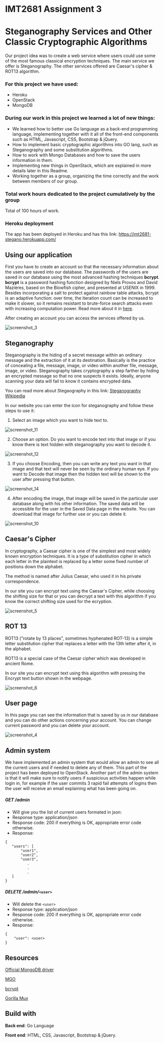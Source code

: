 # IMT2681 Assignment 3

# Steganography Services and Other Classic Cryptographic Algorithms

Our project idea was to create a web service where users could use some of the most famous classical encryption techniques.
The main service we offer is Steganography. The other services offered are Caesar's cipher & ROT13 algorithm.

### For this project we have used:

  * Heroku
  * OpenStack
  * MongoDB


### During our work in this project we learned a lot of new things: 

  * We learned how to better use Go language as a back-end programming language, implementing together with it all of the front-end components such as HTML, Javascript, CSS, Bootstrap & jQuery.
  * How to implement basic cryptographic algorithms into GO lang, such as Steganography and some substitution algorithms.
  * How to work with Mongo Databases and how to save the users information in them.
  * Implementing new things in OpenStack, which are explained in more details later in this Readme.
  * Working together as a group, organizing the time correctly and the work between members of our group.
  

### Total work hours dedicated to the project cumulatively by the group

Total of 100 hours of work.



### Heroku deployment

The app has been deployed in Heroku and has this link: https://imt2681-stegano.herokuapp.com/



## Using our application

First you have to create an account so that the necessary information about the users are saved into our database. The passwords of the users are saved in our database using the most advanced hashing techniques **bcrypt**. **bcrypt** is a password hashing function designed by Niels Provos and David Mazières, based on the Blowfish cipher, and presented at USENIX in 1999. Besides incorporating a salt to protect against rainbow table attacks, bcrypt is an adaptive function: over time, the iteration count can be increased to make it slower, so it remains resistant to brute-force search attacks even with increasing computation power. Read more about it in [here](https://en.wikipedia.org/wiki/Bcrypt?fbclid=IwAR02_QdFVS8AgzDLpw4SsRgvqec-gww7aoj2t01bsfh1slKuNIf5LF0Oi2c).

After creating an account you can access the services offered by us.

![screenshot_3](https://user-images.githubusercontent.com/37405052/48714126-4cfcc300-ec12-11e8-9dc0-3075c2651e75.png)



## Steganography

Steganography is the hiding of a secret message within an ordinary message and the extraction of it at its destination. Basically is the practice of concealing a file, message, image, or video within another file, message, image, or video. Steganography takes cryptography a step farther by hiding an encrypted message so that no one suspects it exists. Ideally, anyone scanning your data will fail to know it contains encrypted data.

You can read more about Stegaography in this link: <a href="https://en.wikipedia.org/wiki/Steganography">Steganography Wikipedia</a>

In our website you can enter the icon for steganography and follow these steps to use it:

1. Select an image which you want to hide text to.

![screenshot_11](https://user-images.githubusercontent.com/37405052/48714822-d82a8880-ec13-11e8-9090-8c164683a9f7.png)


2. Choose an option. Do you want to encode text into that image or if you know there is text hidden with steganography you want to decode it.

![screenshot_12](https://user-images.githubusercontent.com/37405052/48714823-d82a8880-ec13-11e8-8f0d-fd6252a49f8c.png)
  
  
3. If you choose Encoding, then you can write any text you want in that image and that text will never be seen by the ordinary human eye. If you want to Decode that image then the hidden text will be shown to the user after pressing that button.

![screenshot_14](https://user-images.githubusercontent.com/37405052/48714824-d82a8880-ec13-11e8-9eb5-e283636416ed.png)

  
4. After encoding the image, that image will be saved in the particular user database along with his other information. The saved data will be accessible for the user in the Saved Data page in the website. You can download that image for further use or you can delete it.

![screenshot_10](https://user-images.githubusercontent.com/37405052/48714136-4e2df000-ec12-11e8-8298-de42cfb011ba.png)



## Caesar's Cipher

In cryptography, a Caesar cipher is one of the simplest and most widely known encryption techniques. It is a type of substitution cipher in which each letter in the plaintext is replaced by a letter some fixed number of positions down the alphabet.

The method is named after Julius Caesar, who used it in his private correspondence.

In our site you can encrypt text using the Caesar's Cipher, while choosing the shifting size for that or you can decrypt a text with this algorithm if you know the correct shifting size used for the ecryption.

![screenshot_5](https://user-images.githubusercontent.com/37405052/48714130-4d955980-ec12-11e8-91b8-11641b2aa944.png)



## ROT 13

ROT13 ("rotate by 13 places", sometimes hyphenated ROT-13) is a simple letter substitution cipher that replaces a letter with the 13th letter after it, in the alphabet.

ROT13 is a special case of the Caesar cipher which was developed in ancient Rome.

In our site you can encrypt text using this algorithm with pressing the Encrypt text button shown in the webpage.

![screenshot_6](https://user-images.githubusercontent.com/37405052/48714132-4d955980-ec12-11e8-9368-09fc8126305e.png)



## User page

In this page you can see the information that is saved by us in our database and you can do other actions concerning your account.
You can change current password and you can delete your account.

![screenshot_4](https://user-images.githubusercontent.com/37405052/48714128-4cfcc300-ec12-11e8-84f5-81de121c45a0.png)

## Admin system

We have implemented an admin system that would allow an admin to see all the current users and if needed to delete any of them. This part of the project has been deployed to OpenStack. Another part of the admin system is that it will make sure to notify users if suspicious activities happen while login in, for example if the user commits 3 rapid fail attempts of logins then the user will receive an email explaining what has been going on.

##### GET /admin
* Will give you the list of current users formated in json:
* Response type: application/json
* Response code: 200 if everything is OK, appropriate error code otherwise. 
* Response: 
 
 ```
{
    "users": [
        "user1",
        "user2",
        "user3",
           .
           .
           .
    ]
}
```
##### DELETE /admin/`<user>`
* Will delete the `<user>`
* Response type: application/json
* Response code: 200 if everything is OK, appropriate error code otherwise. 
* Response: 

```
{
    "user": <user>
}
```


## Resources

[Official MongoDB driver](https://github.com/mongodb/mongo-go-driver) 

[MGO](https://github.com/globalsign/mgo)

[bcrypt](https://godoc.org/golang.org/x/crypto/bcrypt)

[Gorilla Mux](https://github.com/gorilla/mux)



## Build with

**Back end**:   Go Language

**Front end**:  HTML, CSS, Javascript, Bootstrap & jQuery.
